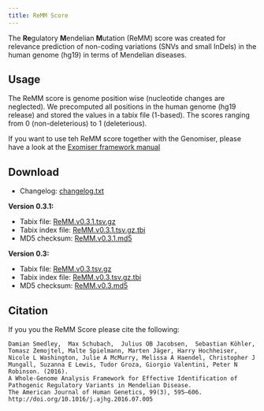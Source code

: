 ```yaml
---
title: ReMM Score
---
```


The **Re**gulatory **M**endelian **M**utation (ReMM) score was created for relevance prediction of non-coding variations (SNVs and small InDels) in the human genome (hg19) in terms of Mendelian diseases.
 
Usage
------------
The ReMM score is genome position wise (nucleotide changes are neglected). We precomputed all positions in the human genome (hg19 release) and stored the values in a tabix file (1-based). The scores ranging from 0 (non-deleterious) to 1 (deleterious).

If you want to use teh ReMM score together with the Genomiser, please have a look at the [Exomiser framework manual](https://exomiser.github.io/Exomiser/)
 
Download
------------
* Changelog: [changelog.txt](http://remm.visze.de/files/changelog.txt)

**Version 0.3.1:**

* Tabix file: [ReMM.v0.3.1.tsv.gz](http://remm.visze.de/files/ReMM.v0.3.1.tsv.gz)
* Tabix index file: [ReMM.v0.3.1.tsv.gz.tbi](http://remm.visze.de/files/ReMM.v0.3.1.tsv.gz.tbi)
* MD5 checksum: [ReMM.v0.3.1.md5](http://remm.visze.de/files/ReMM.v0.3.1.md5)

**Version 0.3:**

* Tabix file: [ReMM.v0.3.tsv.gz](http://remm.visze.de/files/ReMM.v0.3.tsv.gz)
* Tabix index file: [ReMM.v0.3.tsv.gz.tbi](http://remm.visze.de/files/ReMM.v0.3.tsv.gz.tbi)
* MD5 checksum: [ReMM.v0.3.md5](http://remm.visze.de/files/ReMM.v0.3.md5)

Citation
------------
If you you the ReMM Score please cite the following:

    Damian Smedley,  Max Schubach,  Julius OB Jacobsen,  Sebastian Köhler,  Tomasz Zemojtel, Malte Spielmann, Marten Jäger, Harry Hochheiser, Nicole L Washington, Julie A McMurry, Melissa A Haendel, Christopher J Mungall, Suzanna E Lewis, Tudor Groza, Giorgio Valentini, Peter N Robinson. (2016). 
    A Whole-Genome Analysis Framework for Effective Identification of Pathogenic Regulatory Variants in Mendelian Disease. 
    The American Journal of Human Genetics, 99(3), 595–606. http://doi.org/10.1016/j.ajhg.2016.07.005
